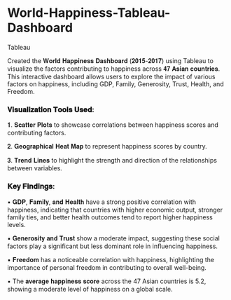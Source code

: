 # World-Happiness-Tableau-Dashboard
Tableau

Created the 𝐖𝐨𝐫𝐥𝐝 𝐇𝐚𝐩𝐩𝐢𝐧𝐞𝐬𝐬 𝐃𝐚𝐬𝐡𝐛𝐨𝐚𝐫𝐝 (𝟐𝟎𝟏𝟓-𝟐𝟎𝟏𝟕) using Tableau to visualize the factors contributing to happiness across 𝟒𝟕 𝐀𝐬𝐢𝐚𝐧 𝐜𝐨𝐮𝐧𝐭𝐫𝐢𝐞𝐬. This interactive dashboard allows users to explore the impact of various factors on happiness, including GDP, Family, Generosity, Trust, Health, and Freedom.

### 𝐕𝐢𝐬𝐮𝐚𝐥𝐢𝐳𝐚𝐭𝐢𝐨𝐧 𝐓𝐨𝐨𝐥𝐬 𝐔𝐬𝐞𝐝:

𝟏. 𝐒𝐜𝐚𝐭𝐭𝐞𝐫 𝐏𝐥𝐨𝐭𝐬 to showcase correlations between happiness scores and contributing factors.

𝟐. 𝐆𝐞𝐨𝐠𝐫𝐚𝐩𝐡𝐢𝐜𝐚𝐥 𝐇𝐞𝐚𝐭 𝐌𝐚𝐩  to represent happiness scores by country.

𝟑. 𝐓𝐫𝐞𝐧𝐝 𝐋𝐢𝐧𝐞𝐬 to highlight the strength and direction of the relationships between variables.

### 𝐊𝐞𝐲 𝐅𝐢𝐧𝐝𝐢𝐧𝐠𝐬:

▪ 𝐆𝐃𝐏, 𝐅𝐚𝐦𝐢𝐥𝐲, 𝐚𝐧𝐝 𝐇𝐞𝐚𝐥𝐭𝐡 have a strong positive correlation with happiness, indicating that countries with higher economic output, stronger family ties, and better health outcomes tend to report higher happiness levels.

▪ 𝐆𝐞𝐧𝐞𝐫𝐨𝐬𝐢𝐭𝐲 𝐚𝐧𝐝 𝐓𝐫𝐮𝐬𝐭 show a moderate impact, suggesting these social factors play a significant but less dominant role in influencing happiness.

▪ 𝐅𝐫𝐞𝐞𝐝𝐨𝐦 has a noticeable correlation with happiness, highlighting the importance of personal freedom in contributing to overall well-being.

▪ The 𝐚𝐯𝐞𝐫𝐚𝐠𝐞 𝐡𝐚𝐩𝐩𝐢𝐧𝐞𝐬𝐬 𝐬𝐜𝐨𝐫𝐞 across the 47 Asian countries is 5.2, showing a moderate level of happiness on a global scale.
